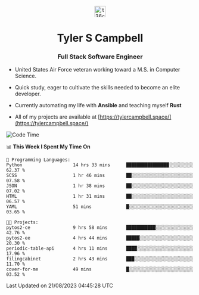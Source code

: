 <p align="center">
<a href="https://www.linkedin.com/in/t36campbell" target="blank"><img align="center" src="https://ik.imagekit.io/t36campbell/Portfolio/linkedin.png.original_m8bbGgPh6.png" alt="t36campbell" height="30" width="30" /></a>
</p>
<h1 align="center">Tyler S Campbell</h1>
<h3 align="center">Full Stack Software Engineer</h3>

* United States Air Force veteran working toward a M.S. in Computer Science.

* Quick study, eager to cultivate the skills needed to become an elite developer.

* Currently automating my life with **Ansible** and teaching myself **Rust**

* All of my projects are available at [https://tylercampbell.space/](https://tylercampbell.space/)

<!--START_SECTION:waka-->
![Code Time](http://img.shields.io/badge/Code%20Time-2%2C718%20hrs%2019%20mins-blue)

📊 **This Week I Spent My Time On** 

```text
💬 Programming Languages: 
Python                   14 hrs 33 mins      ████████████████░░░░░░░░░   62.37 % 
SCSS                     1 hr 46 mins        ██░░░░░░░░░░░░░░░░░░░░░░░   07.58 % 
JSON                     1 hr 38 mins        ██░░░░░░░░░░░░░░░░░░░░░░░   07.02 % 
HTML                     1 hr 31 mins        ██░░░░░░░░░░░░░░░░░░░░░░░   06.57 % 
YAML                     51 mins             █░░░░░░░░░░░░░░░░░░░░░░░░   03.65 % 

🐱‍💻 Projects: 
pytos2-ce                9 hrs 58 mins       ███████████░░░░░░░░░░░░░░   42.76 % 
pytos2-ee                4 hrs 44 mins       █████░░░░░░░░░░░░░░░░░░░░   20.30 % 
periodic-table-api       4 hrs 11 mins       ████░░░░░░░░░░░░░░░░░░░░░   17.96 % 
filingcabinet            2 hrs 43 mins       ███░░░░░░░░░░░░░░░░░░░░░░   11.70 % 
cover-for-me             49 mins             █░░░░░░░░░░░░░░░░░░░░░░░░   03.52 % 
```


 Last Updated on 21/08/2023 04:45:28 UTC
<!--END_SECTION:waka-->
